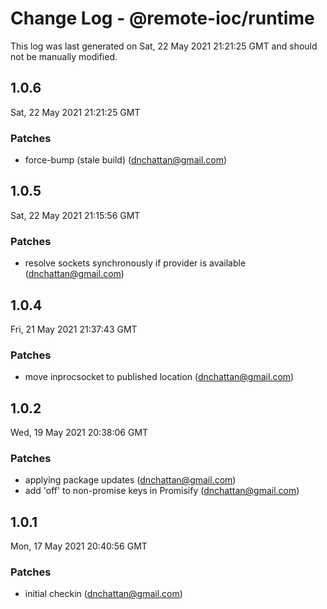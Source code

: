 # Change Log - @remote-ioc/runtime

This log was last generated on Sat, 22 May 2021 21:21:25 GMT and should not be manually modified.

<!-- Start content -->

## 1.0.6

Sat, 22 May 2021 21:21:25 GMT

### Patches

- force-bump (stale build) (dnchattan@gmail.com)

## 1.0.5

Sat, 22 May 2021 21:15:56 GMT

### Patches

- resolve sockets synchronously if provider is available (dnchattan@gmail.com)

## 1.0.4

Fri, 21 May 2021 21:37:43 GMT

### Patches

- move inprocsocket to published location (dnchattan@gmail.com)

## 1.0.2

Wed, 19 May 2021 20:38:06 GMT

### Patches

- applying package updates (dnchattan@gmail.com)
- add 'off' to non-promise keys in Promisify (dnchattan@gmail.com)

## 1.0.1

Mon, 17 May 2021 20:40:56 GMT

### Patches

- initial checkin (dnchattan@gmail.com)
